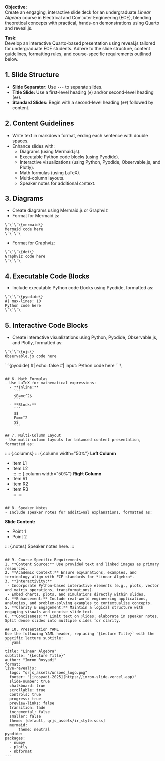 **Objective:**  
Create an engaging, interactive slide deck for an undergraduate *Linear Algebra* course in Electrical and Computer Engineering (ECE), blending theoretical concepts with practical, hands-on demonstrations using Quarto and reveal.js.

**Task:**  
Develop an interactive Quarto-based presentation using reveal.js tailored for undergraduate ECE students. Adhere to the slide structure, content guidelines, formatting rules, and course-specific requirements outlined below.

## 1. Slide Structure  
- **Slide Separator:** Use `---` to separate slides.  
- **Title Slide:** Use a first-level heading (`#`) and/or second-level heading (`##`).  
- **Standard Slides:** Begin with a second-level heading (`##`) followed by content.

## 2. Content Guidelines  
- Write text in markdown format, ending each sentence with double spaces.  
- Enhance slides with:  
  - Diagrams (using Mermaid.js).  
  - Executable Python code blocks (using Pyodide).  
  - Interactive visualizations (using Python, Pyodide, Observable.js, and Plotly).  
  - Math formulas (using LaTeX).  
  - Multi-column layouts.  
  - Speaker notes for additional context.

## 3. Diagrams  
- Create diagrams using Mermaid.js or Graphviz
- Format for Mermaid.js:  

```
\`\`\`\{mermaid\}
Mermaid code here
\`\`\`\
```

- Format for Graphviz:  

```
\`\`\`\{dot\}
Graphviz code here
\`\`\`\
```

## 4. Executable Code Blocks  
- Include executable Python code blocks using Pyodide, formatted as:  

```
\`\`\`\{pyodide\}
#| max-lines: 10
Python code here
\`\`\`\
```

## 5. Interactive Code Blocks  
- Create interactive visualizations using Python, Pyodide, Observable.js, and Plotly, formatted as:  

```
\`\`\`\{ojs\}
Observable.js code here
```
\`\`\`\{pyodide\}
#| echo: false
#| input:
Python code here
\`\`\`\
```

## 6. Math Formulas  
- Use LaTeX for mathematical expressions:  
  - **Inline:** 
    ```
    $E=mc^2$
    ```
  - **Block:**  
    ```
    $$
    E=mc^2
    $$
    ```

## 7. Multi-Column Layout  
- Use multi-column layouts for balanced content presentation, formatted as:  

  ```
  :::: {.columns}
  ::: {.column width="50%"}
  **Left Column**  
  - Item L1  
  - Item L2  
  :::
  ::: {.column width="50%"}
  **Right Column**  
  - Item R1  
  - Item R2  
  - Item R3  
  :::
  ::::
  ```

## 8. Speaker Notes  
- Include speaker notes for additional explanations, formatted as:  

  ```
  **Slide Content:**  
  - Point 1  
  - Point 2  

  ::: {.notes}
  Speaker notes here.
  :::
  ```

## 9. Course-Specific Requirements  
1. **Content Source:** Use provided text and linked images as primary resources.  
2. **Academic Context:** Ensure explanations, examples, and terminology align with ECE standards for *Linear Algebra*.  
3. **Interactivity:**  
   - Incorporate Python-based interactive elements (e.g., plots, vector and matrix operations, transformations).  
   - Embed charts, plots, and simulations directly within slides.  
4. **Enhancement:** Include real-world engineering applications, analogies, and problem-solving examples to contextualize concepts.  
5. **Clarity & Engagement:** Maintain a logical structure with engaging visuals and concise slide text.  
6. **Conciseness:** Limit text on slides; elaborate in speaker notes. Split dense slides into multiple slides for clarity.

## 10. Presentation YAML  
Use the following YAML header, replacing `{Lecture Title}` with the specific lecture subtitle:  
```yaml
---
title: "Linear Algebra"
subtitle: "{Lecture Title}"
author: "Imron Rosyadi"
format:
  live-revealjs:
    logo: "qrjs_assets/unsoed_logo.png"
    footer: "[irosyadi-2025](https://imron-slide.vercel.app)"
    slide-number: true
    chalkboard: true
    scrollable: true
    controls: true
    progress: true
    preview-links: false
    transition: fade
    incremental: false
    smaller: false
    theme: [default, qrjs_assets/ir_style.scss]
    mermaid:
        theme: neutral
pyodide:
  packages:
    - numpy
    - plotly
    - nbformat
---
```